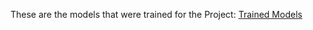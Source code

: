These are the models that were trained for the Project: [Trained Models](https://drive.google.com/drive/folders/1PrgbfW7dpJPjd12sRu-GmuXmLbf243fr?usp=sharing)